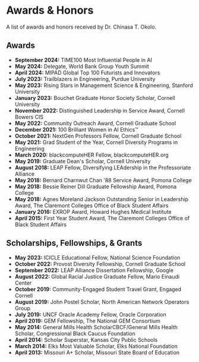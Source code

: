 # Awards & Honors
A list of awards and honors received by Dr. Chinasa T. Okolo.

## Awards
* **September 2024:** TIME100 Most Influential People in AI
* **May 2024:** Delegate, World Bank Group Youth Summit
* **April 2024:** MIPAD Global Top 100 Futurists and Innovators
* **July 2023:** Trailblazers in Engineering, Purdue University
* **May 2023:** Rising Stars in Management Science & Engineering, Stanford University
* **January 2023:** Bouchet Graduate Honor Society Scholar, Cornell University
* **November 2022:** Distinguished Leadership in Service Award, Cornell Bowers CIS
* **May 2022:** Community Outreach Award, Cornell Graduate School
* **December 2021:** 100 Brilliant Women in AI Ethics™ 
* **October 2021:** NextGen Professors Fellow, Cornell Graduate School
* **May 2021:** Grad Student of the Year, Cornell Diversity Programs in Engineering 
* **March 2020:** blackcomputeHER Fellow, blackcomputeHER.org  
* **May 2019:** Graduate Dean's Scholar, Cornell University  
* **August 2018:** LEAP Fellow, Diversifying LEAdership in the Professoriate Alliance  
* **May 2018:** Bernard Charnwut Chan '88 Service Award, Pomona College 
* **May 2018:** Bessie Reiner Dill Graduate Fellowship Award, Pomona College  
* **May 2018:** Agnes Moreland Jackson Outstanding Senior in Leadership Award, The Claremont Colleges Office of Black Student Affairs
* **January 2016:** EXROP Award, Howard Hughes Medical Institute 
* **April 2015:** First Year Student Award, The Claremont Colleges Office of Black Student Affairs

## Scholarships, Fellowships, & Grants 
* **May 2023:** ICICLE Educational Fellow, National Science Foundation
* **October 2022:** Provost Diversity Fellowship, Cornell Graduate School
* **September 2022:** LEAP Alliance Dissertation Fellowship, Google
* **August 2022:** Global Racial Justice Graduate Fellow, Mario Einaudi Center
* **October 2019:** Community-Engaged Student Travel Grant, Engaged Cornell  
* **August 2019:** John Postel Scholar, North American Network Operators Group  
* **July 2019:** UNCF Oracle Academy Fellow, Oracle Corporation
* **April 2019:** GEM Fellowship, The National GEM Consortium
* **May 2014:** General Mills Health ScholarCBCF/General Mills Health Scholar, Congressional Black Caucus Foundation
* **April 2014:** Scholar Superstar, Kansas City Public Schools
* **March 2014:** Elks Most Valuable Scholar, Elks National Foundation
* **April 2013:** Missouri A+ Scholar, Missouri State Board of Education



